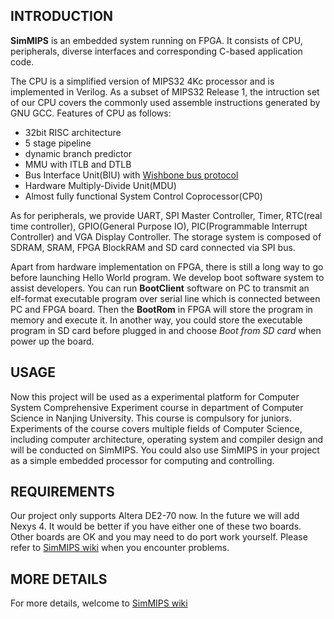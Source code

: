 ## INTRODUCTION ##
**SimMIPS** is an embedded system running on FPGA. It consists of CPU, peripherals, diverse interfaces and corresponding C-based application code.

The CPU is a simplified version of MIPS32 4Kc processor and is implemented in Verilog. As a subset of MIPS32 Release 1, the intruction set of our CPU covers the commonly used assemble instructions generated by GNU GCC.
Features of CPU as follows:
  * 32bit RISC architecture
  * 5 stage pipeline
  * dynamic branch predictor
  * MMU with ITLB and DTLB
  * Bus Interface Unit(BIU) with [Wishbone bus protocol][2]
  * Hardware Multiply-Divide Unit(MDU)
  * Almost fully functional System Control Coprocessor(CP0)

As for peripherals, we provide UART, SPI Master Controller, Timer, RTC(real time controller), GPIO(General Purpose IO), PIC(Programmable Interrupt Controller) and VGA Display Controller. The storage system is composed of SDRAM, SRAM, FPGA BlockRAM and SD card connected via SPI bus.

Apart from hardware implementation on FPGA, there is still a long way to go before launching Hello World program. We develop boot software system to assist developers. You can run **BootClient** software on PC to transmit an elf-format executable program over serial line which is connected between PC and FPGA board. Then the **BootRom** in FPGA will store the program in memory and execute it. In another way, you could store the executable program in SD card before plugged in and choose *Boot from SD card* when power up the board.

## USAGE ##
Now this project will be used as a experimental platform for Computer System Comprehensive Experiment course in department of Computer Science in Nanjing University.  This course is compulsory for juniors. Experiments of the course covers multiple fields of Computer Science, including computer architecture, operating system and compiler design and will be conducted on SimMIPS.
You could also use SimMIPS in your project as a simple embedded processor for computing and controlling.

## REQUIREMENTS ##
Our project only supports Altera DE2-70 now. In the future we will add Nexys 4. It would be better if you have either one of these two boards. Other boards are OK and you may need to do port work yourself. Please refer to [SimMIPS wiki][1] when you encounter problems.

## MORE DETAILS ##
For more details, welcome to [SimMIPS wiki][1]

[1]:https://github.com/jackyang74/SimMIPS/wiki
[2]:http://opencores.org/opencores,wishbone
